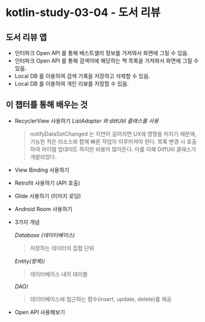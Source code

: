 # kotlin-study-03-04 - 도서 리뷰

## 도서 리뷰 앱

* 인터파크 Open API 를 통해 베스트셀러 정보를 가져와서 화면에 그릴 수 있음.
* 인터파크 Open API 를 통해 검색어에 해당하는 책 목록을 가져와서 화면에 그릴 수 있음.
* Local DB 를 이용하여 검색 기록을 저장하고 삭제할 수 있음.
* Local DB 를 이용하여 개인 리뷰를 저장할 수 있음.



## 이 챕터를 통해 배우는 것



* RecyclerView 사용하기
    *ListAdapter 와 dittUtil 클래스를 사용*
    > notifyDataSetChanged 는 지연이 길어지면 UX에 영향을 미치기 때문에, 가능한 적은 리소스와 함께 빠른 작업이 이루어져야 한다.
      목록 변경 시 호출하여 아이템 업데이트 하지만 비용이 많이든다.
      아를 이해 DiffUtil 클래스가 개발되었다.


* View Binding 사용하기
* Retrofit 사용하기 (API 호출)
* Glide 사용하기 (이미지 로딩)
* Android Room 사용하기

- 3가지 개념

    *Database (데이터베이스)*
    > 저장하는 데이터의 집합 단위

    *Entity(항목)*/
    > 데이터베이스 내의 테이블

    *DAO*/
    > 데이터베이스에 접근하는 함수(insert, update, delete)를 제공


* Open API 사용해보기

